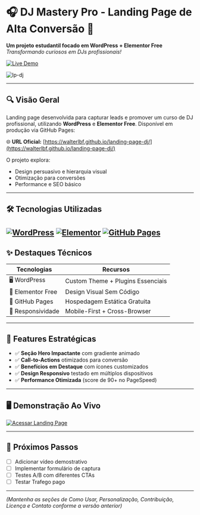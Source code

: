 # 🎧 DJ Mastery Pro - Landing Page de Alta Conversão 🚀

**Um projeto estudantil focado em WordPress + Elementor Free**  
*Transformando curiosos em DJs profissionais!*

[![Live Demo](https://img.shields.io/badge/-Acesse_agora!-FF4E00?style=for-the-badge&logo=wordpress&logoColor=white)](https://walterlbf.github.io/landing-page-dj/)

![lp-dj](https://github.com/user-attachments/assets/28bb79f1-1568-4d63-9e8f-fac539434025)

---

## 🔍 **Visão Geral**
Landing page desenvolvida para capturar leads e promover um curso de DJ profissional, utilizando **WordPress** e **Elementor Free**. Disponível em produção via GitHub Pages:

🌐 **URL Oficial:** [https://walterlbf.github.io/landing-page-dj/](https://walterlbf.github.io/landing-page-dj/)

O projeto explora:
- Design persuasivo e hierarquia visual
- Otimização para conversões
- Performance e SEO básico
---

## 🛠️ **Tecnologias Utilizadas**
[![WordPress](https://img.shields.io/badge/WordPress-21759B?style=flat-square&logo=wordpress&logoColor=white)](https://wordpress.org)
[![Elementor](https://img.shields.io/badge/Elementor-9146FF?style=flat-square&logo=elementor&logoColor=white)](https://elementor.com)
[![GitHub Pages](https://img.shields.io/badge/GitHub_Pages-181717?style=flat-square&logo=github&logoColor=white)](https://pages.github.com)
---

## ✨ **Destaques Técnicos**
| **Tecnologias**         | **Recursos**                             |
|-------------------------|------------------------------------------|
| 🖥️ WordPress            | Custom Theme + Plugins Essenciais        |
| 🎨 Elementor Free        | Design Visual Sem Código                 |
| 🚀 GitHub Pages          | Hospedagem Estática Gratuita             |
| 📱 Responsividade        | Mobile-First + Cross-Browser             |

---

## 🎯 **Features Estratégicas**
- ✅ **Seção Hero Impactante** com gradiente animado
- ✅ **Call-to-Actions** otimizados para conversão
- ✅ **Benefícios em Destaque** com ícones customizados
- ✅ **Design Responsivo** testado em múltiplos dispositivos
- ✅ **Performance Otimizada** (score de 90+ no PageSpeed)

---

## 🖥️ **Demonstração Ao Vivo**
[![Acessar Landing Page](https://img.shields.io/badge/-CLIQUE_AQUI_PARA_TESTAR-FF4E00?style=for-the-badge&logo=google-chrome&logoColor=white)](https://walterlbf.github.io/landing-page-dj/)

---

## 📌 **Próximos Passos**
- [ ] Adicionar vídeo demostrativo
- [ ] Implementar formulário de captura
- [ ] Testes A/B com diferentes CTAs
- [ ] Testar Trafego pago

---

*(Mantenha as seções de Como Usar, Personalização, Contribuição, Licença e Contato conforme a versão anterior)*
